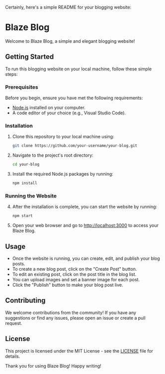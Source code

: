Certainly, here's a simple README for your blogging website:

# Blaze Blog

Welcome to Blaze Blog, a simple and elegant blogging website!

## Getting Started

To run this blogging website on your local machine, follow these simple steps:

### Prerequisites

Before you begin, ensure you have met the following requirements:

- [Node.js](https://nodejs.org/) installed on your computer.
- A code editor of your choice (e.g., Visual Studio Code).

### Installation

1. Clone this repository to your local machine using:

   ```bash
   git clone https://github.com/your-username/your-blog.git
   ```

2. Navigate to the project's root directory:

   ```bash
   cd your-blog
   ```

3. Install the required Node.js packages by running:

   ```bash
   npm install
   ```

### Running the Website

4. After the installation is complete, you can start the website by running:

   ```bash
   npm start
   ```

5. Open your web browser and go to [http://localhost:3000](http://localhost:3000) to access your Blaze Blog.

## Usage

- Once the website is running, you can create, edit, and publish your blog posts.
- To create a new blog post, click on the "Create Post" button.
- To edit an existing post, click on the post title in the blog list.
- You can upload images and set a banner image for each post.
- Click the "Publish" button to make your blog post live.

## Contributing

We welcome contributions from the community! If you have any suggestions or find any issues, please open an issue or create a pull request.

## License

This project is licensed under the MIT License - see the [LICENSE](LICENSE) file for details.

Thank you for using Blaze Blog! Happy writing!
